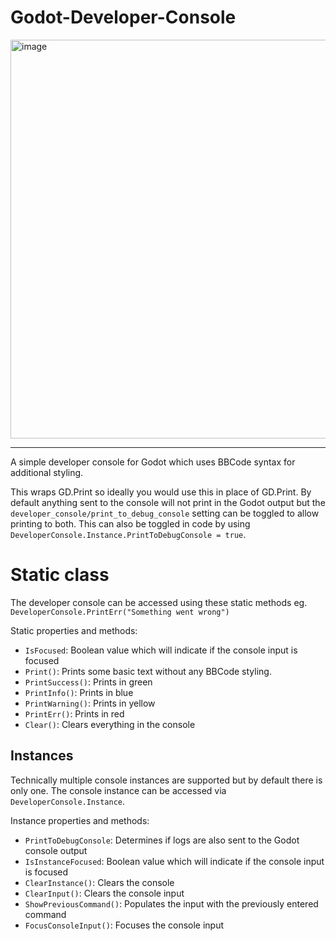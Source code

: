 # Godot-Developer-Console

<img width="1143" height="638" alt="image" src="https://github.com/user-attachments/assets/63a179a7-6904-4ed1-aeec-713298d006d6" />

---

A simple developer console for Godot which uses BBCode syntax for additional styling.

This wraps GD.Print so ideally you would use this in place of GD.Print. By default anything sent to the console will not print in the Godot output but the `developer_console/print_to_debug_console` setting can be toggled to allow printing to both. This can also be toggled in code by using `DeveloperConsole.Instance.PrintToDebugConsole = true`.

# Static class

The developer console can be accessed using these static methods eg. `DeveloperConsole.PrintErr("Something went wrong")`

Static properties and methods:
- `IsFocused`: Boolean value which will indicate if the console input is focused
- `Print()`: Prints some basic text without any BBCode styling.
- `PrintSuccess()`: Prints in green
- `PrintInfo()`: Prints in blue
- `PrintWarning()`: Prints in yellow
- `PrintErr()`: Prints in red
- `Clear()`: Clears everything in the console

## Instances

Technically multiple console instances are supported but by default there is only one. The console instance can be accessed via `DeveloperConsole.Instance`.

Instance properties and methods:
- `PrintToDebugConsole`: Determines if logs are also sent to the Godot console output
- `IsInstanceFocused`: Boolean value which will indicate if the console input is focused
- `ClearInstance()`: Clears the console
- `ClearInput()`: Clears the console input
- `ShowPreviousCommand()`: Populates the input with the previously entered command
- `FocusConsoleInput()`: Focuses the console input
